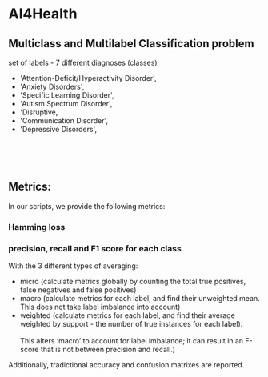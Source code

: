 # AI4Health
## Multiclass and Multilabel Classification problem
 set of labels - 7 different diagnoses (classes)<br />
 * 'Attention-Deficit/Hyperactivity Disorder',
 * 'Anxiety Disorders',
 * 'Specific Learning Disorder',
 * 'Autism Spectrum Disorder',
 * 'Disruptive, 
 * 'Communication Disorder',
 * 'Depressive Disorders', <br />
 

<br /><br /><br />
## Metrics:
In our scripts, we provide the following metrics:
### Hamming loss <br />
### precision, recall and F1 score for each class <br />
With the 3 different types of averaging:
 * micro (calculate metrics globally by counting the total true positives, false negatives and false positives)
 * macro (calculate metrics for each label, and find their unweighted mean. This does not take label imbalance into account)
 * weighted (calculate metrics for each label, and find their average weighted by support - the number of true instances for each label). 
<br /><br />
 This alters ‘macro’ to account for label imbalance; it can result in an F-score that is not between precision and recall.)<br />

Additionally, tradictional accuracy and confusion matrixes are reported.


